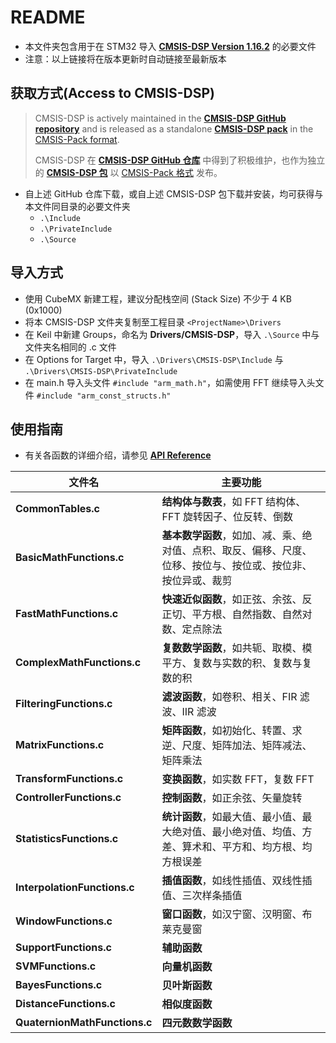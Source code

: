 # README

* 本文件夹包含用于在 STM32 导入 [**CMSIS-DSP Version 1.16.2**](https://arm-software.github.io/CMSIS-DSP/latest/index.html) 的必要文件
* 注意：以上链接将在版本更新时自动链接至最新版本

## 获取方式(Access to CMSIS-DSP)

> CMSIS-DSP is actively maintained in the [**CMSIS-DSP GitHub repository**](https://github.com/ARM-software/CMSIS-DSP) and is released as a standalone [**CMSIS-DSP pack**](https://www.keil.arm.com/packs/cmsis-dsp-arm/versions/) in the [CMSIS-Pack format](https://open-cmsis-pack.github.io/Open-CMSIS-Pack-Spec/main/html/index.html).
> 
> CMSIS-DSP 在 [**CMSIS-DSP GitHub 仓库**](https://github.com/ARM-software/CMSIS-DSP) 中得到了积极维护，也作为独立的 [**CMSIS-DSP 包**](https://www.keil.arm.com/packs/cmsis-dsp-arm/versions/) 以 [CMSIS-Pack 格式](https://open-cmsis-pack.github.io/Open-CMSIS-Pack-Spec/main/html/index.html) 发布。

* 自上述 GitHub 仓库下载，或自上述 CMSIS-DSP 包下载并安装，均可获得与本文件同目录的必要文件夹
    * `.\Include`
    * `.\PrivateInclude`
    * `.\Source`

## 导入方式

* 使用 CubeMX 新建工程，建议分配栈空间 (Stack Size) 不少于 4 KB (0x1000)
* 将本 CMSIS-DSP 文件夹复制至工程目录 `<ProjectName>\Drivers`
* 在 Keil 中新建 Groups，命名为 **Drivers/CMSIS-DSP**，导入 `.\Source` 中与文件夹名相同的 .c 文件
* 在 Options for Target 中，导入 `.\Drivers\CMSIS-DSP\Include` 与 `.\Drivers\CMSIS-DSP\PrivateInclude`
* 在 main.h 导入头文件 `#include "arm_math.h"`，如需使用 FFT 继续导入头文件 `#include "arm_const_structs.h"`

## 使用指南

* 有关各函数的详细介绍，请参见 [**API Reference**](https://arm-software.github.io/CMSIS-DSP/latest/modules.html)

| 文件名 | 主要功能 |
| ---- | ---- |
| **CommonTables.c** | **结构体与数表**，如 FFT 结构体、FFT 旋转因子、位反转、倒数 |
| **BasicMathFunctions.c** | **基本数学函数**，如加、减、乘、绝对值、点积、取反、偏移、尺度、位移、按位与、按位或、按位非、按位异或、裁剪 |
| **FastMathFunctions.c** | **快速近似函数**，如正弦、余弦、反正切、平方根、自然指数、自然对数、定点除法 |
| **ComplexMathFunctions.c** | **复数数学函数**，如共轭、取模、模平方、复数与实数的积、复数与复数的积 |
| **FilteringFunctions.c** | **滤波函数**，如卷积、相关、FIR 滤波、IIR 滤波 |
| **MatrixFunctions.c** | **矩阵函数**，如初始化、转置、求逆、尺度、矩阵加法、矩阵减法、矩阵乘法 |
| **TransformFunctions.c** | **变换函数**，如实数 FFT，复数 FFT |
| **ControllerFunctions.c** | **控制函数**，如正余弦、矢量旋转 |
| **StatisticsFunctions.c** | **统计函数**，如最大值、最小值、最大绝对值、最小绝对值、均值、方差、算术和、平方和、均方根、均方根误差 |
| **InterpolationFunctions.c** | **插值函数**，如线性插值、双线性插值、三次样条插值 |
| **WindowFunctions.c** | **窗口函数**，如汉宁窗、汉明窗、布莱克曼窗 |
| **SupportFunctions.c** | **辅助函数** |
| **SVMFunctions.c** | **向量机函数** |
| **BayesFunctions.c** | **贝叶斯函数** |
| **DistanceFunctions.c** | **相似度函数** |
| **QuaternionMathFunctions.c** | **四元数数学函数** |
